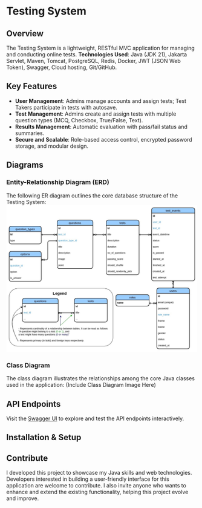 # Testing System

## Overview

The Testing System is a lightweight, RESTful MVC application for managing and conducting online tests. **Technologies Used**: Java (JDK 21), Jakarta Servlet, Maven, Tomcat, PostgreSQL, Redis, Docker, JWT (JSON Web Token), Swagger, Cloud hosting, Git/GitHub. 

## Key Features
- **User Management**: Admins manage accounts and assign tests; Test Takers participate in tests with autosave.
- **Test Management**: Admins create and assign tests with multiple question types (MCQ, Checkbox, True/False, Text).
- **Results Management**: Automatic evaluation with pass/fail status and summaries.
- **Secure and Scalable**: Role-based access control, encrypted password storage, and modular design.

## Diagrams

### Entity-Relationship Diagram (ERD)

The following ER diagram outlines the core database structure of the Testing System:
![ER Diagram](ER_Diagram.jpg)

### Class Diagram

The class diagram illustrates the relationships among the core Java classes used in the application:
(Include Class Diagram Image Here)

## API Endpoints

Visit the [Swagger UI](github.com) to explore and test the API endpoints interactively.

## Installation & Setup

## Contribute

I developed this project to showcase my Java skills and web technologies. Developers interested in building a user-friendly interface for this application are welcome to contribute. I also invite anyone who wants to enhance and extend the existing functionality, helping this project evolve and improve.

